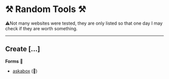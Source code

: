 # ⚒️ Random Tools ⚒️

⚠️Not many websites were tested, they are only listed so that one day I may check if they are worth something.

<hr class="sep-both">

## Create [...]

<div class="row row-cols-md-2"><div>

**Forms** 📃

* [askabox](https://askabox.com/) (👻)
</div><div>
</div></div>